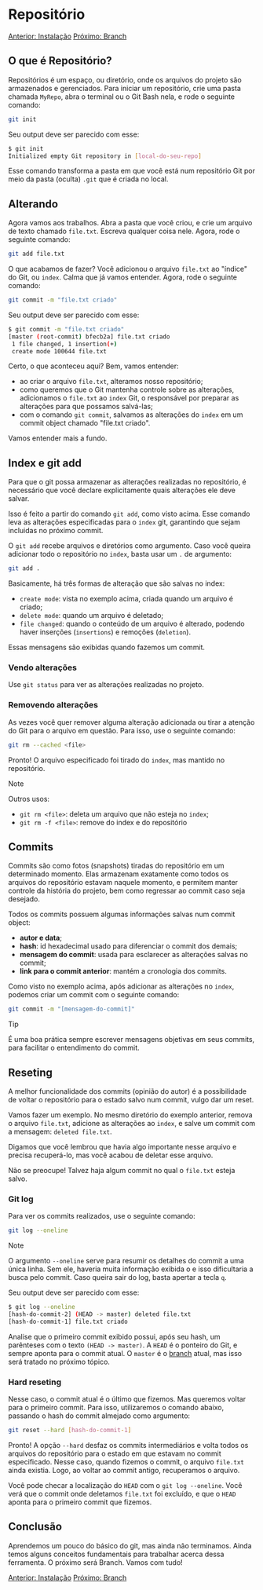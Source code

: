 # Repositório

[Anterior: Instalação](SecondBrain/Git/Instalação.md)
[Próximo: Branch](Branch.md)
## O que é Repositório?

Repositórios é um espaço, ou diretório, onde os arquivos do projeto são armazenados e gerenciados. Para iniciar um repositório, crie uma pasta chamada `MyRepo`, abra o terminal ou o Git Bash nela, e rode o seguinte comando:

```bash
git init
```

Seu output deve ser parecido com esse:

```bash
$ git init
Initialized empty Git repository in [local-do-seu-repo]
```

Esse comando transforma a pasta em que você está num repositório Git por meio da pasta (oculta) `.git` que é criada no local.

## Alterando

Agora vamos aos trabalhos. Abra a pasta que você criou, e crie um arquivo de texto chamado `file.txt`. Escreva qualquer coisa nele. Agora, rode o seguinte comando:

```bash
git add file.txt
```

O que acabamos de fazer? Você adicionou o arquivo `file.txt` ao "índice" do Git, ou `index`. Calma que já vamos entender. Agora, rode o seguinte comando:

```bash
git commit -m "file.txt criado"
```

Seu output deve ser parecido com esse:

```bash
$ git commit -m "file.txt criado"
[master (root-commit) bfecb2a] file.txt criado
 1 file changed, 1 insertion(+)
 create mode 100644 file.txt
```

Certo, o que aconteceu aqui? Bem, vamos entender:
- ao criar o arquivo `file.txt`, alteramos nosso repositório;
- como queremos que o Git mantenha controle sobre as alterações, adicionamos o `file.txt` ao `index` Git, o responsável por preparar as alterações para que possamos salvá-las;
- com o comando `git commit`, salvamos as alterações do `index` em um commit object chamado "file.txt criado".

Vamos entender mais a fundo.

## Index e git add

Para que o git possa armazenar as alterações realizadas no repositório, é necessário que você declare explicitamente quais alterações ele deve salvar. 

Isso é feito a partir do comando `git add`, como visto acima. Esse comando leva as alterações  especificadas para o `index` git, garantindo que sejam incluidas no próximo commit.

O `git add` recebe arquivos e diretórios como argumento. Caso você queira adicionar todo o repositório no `index`, basta usar um `.` de argumento:

```bash
git add .
```

Basicamente, há três formas de alteração que são salvas no index:
- `create mode`: vista no exemplo acima, criada quando um arquivo é criado;
- `delete mode`: quando um arquivo é deletado;
- `file changed`: quando o conteúdo de um arquivo é alterado, podendo haver inserções (`insertions`) e remoções (`deletion`).

Essas mensagens são exibidas quando fazemos um commit.

### Vendo alterações

Use `git status` para ver as alterações realizadas no projeto.

### Removendo alterações

As vezes você quer remover alguma alteração adicionada ou tirar a atenção do Git para o arquivo em questão. Para isso, use o seguinte comando:

```bash
git rm --cached <file>
```

Pronto! O arquivo especificado foi tirado do `index`, mas mantido no repositório.

> [!NOTE]
> Outros usos:
> - `git rm <file>`: deleta um arquivo que não esteja no `index`;
> -  `git rm -f <file>`: remove do index e do repositório
## Commits

Commits são como fotos (snapshots) tiradas do repositório em um determinado momento. Elas armazenam exatamente como todos os arquivos do repositório estavam naquele momento, e permitem manter controle da história do projeto, bem como regressar ao commit caso seja desejado.

Todos os commits possuem algumas informações salvas num commit object:
- **autor e data**;
- **hash**: id hexadecimal usado para diferenciar o commit dos demais;
- **mensagem do commit**: usada para esclarecer as alterações salvas no commit;
- **link para o commit anterior**: mantém a cronologia dos commits.

Como visto no exemplo acima, após adicionar as alterações no `index`, podemos criar um commit com o seguinte comando:

```bash
git commit -m "[mensagem-do-commit]"
```

> [!TIP]
> É uma boa prática sempre escrever mensagens objetivas em seus commits, para facilitar o entendimento do commit.

## Reseting

A melhor funcionalidade dos commits (opinião do autor) é a possibilidade de voltar o repositório para o estado salvo num commit, vulgo dar um reset.

Vamos fazer um exemplo. No mesmo diretório do exemplo anterior, remova o arquivo `file.txt`, adicione as alterações ao `index`, e salve um commit com a mensagem: `deleted file.txt`.

Digamos que você lembrou que havia algo importante nesse arquivo e precisa recuperá-lo, mas você acabou de deletar esse arquivo. 

Não se preocupe! Talvez haja algum commit no qual o `file.txt` esteja salvo. 

### Git log

Para ver os commits realizados, use o seguinte comando:

```bash
git log --oneline
```

> [!NOTE]
> O argumento `--oneline` serve para resumir os detalhes do commit a uma única linha. Sem ele, haveria muita informação exibida o e isso dificultaria a busca pelo commit. 
> Caso queira sair do log, basta apertar a tecla `q`.

Seu output deve ser parecido com esse:

``` bash
$ git log --oneline
[hash-do-commit-2] (HEAD -> master) deleted file.txt
[hash-do-commit-1] file.txt criado
```

Analise que o primeiro commit exibido possui, após seu hash, um parênteses com o texto `(HEAD -> master)`. A `HEAD` é o ponteiro do Git, e sempre aponta para o commit atual. O `master` é o [branch](Branch.md) atual, mas isso será tratado no próximo tópico.

### Hard reseting

Nesse caso, o commit atual é o último que fizemos. Mas queremos voltar para o primeiro commit. Para isso, utilizaremos o comando abaixo, passando o hash do commit almejado como argumento:

```bash
git reset --hard [hash-do-commit-1]
```

Pronto! A opção `--hard` desfaz os commits intermediários e volta todos os arquivos do repositório para o estado em que estavam no commit especificado. Nesse caso, quando fizemos o commit, o arquivo `file.txt` ainda existia. Logo, ao voltar ao commit antigo, recuperamos o arquivo.

Você pode checar a localização do `HEAD` com o `git log --oneline`. Você verá que o commit onde deletamos `file.txt` foi excluído, e que o `HEAD` aponta para o primeiro commit que fizemos.

## Conclusão

Aprendemos um pouco do básico do git, mas ainda não terminamos. Ainda temos alguns conceitos fundamentais para trabalhar acerca dessa ferramenta. O próximo será Branch. Vamos com tudo!

[Anterior: Instalação](Repositório.md)
[Próximo: Branch](Branch.md)